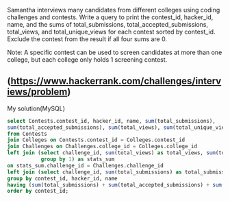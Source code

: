 Samantha interviews many candidates from different colleges using coding challenges and contests. Write a query to print the contest_id, hacker_id, name, and the sums of total_submissions, total_accepted_submissions, total_views, and total_unique_views for each contest sorted by contest_id. Exclude the contest from the result if all four sums are 0.

Note: A specific contest can be used to screen candidates at more than one college, but each college only holds 1 screening contest.

(https://www.hackerrank.com/challenges/interviews/problem)
---

My solution(MySQL)

```sql
select Contests.contest_id, hacker_id, name, sum(total_submissions),
sum(total_accepted_submissions), sum(total_views), sum(total_unique_views)
from Contests 
join Colleges on Contests.contest_id = Colleges.contest_id
join Challenges on Challenges.college_id = Colleges.college_id
left join (select challenge_id, sum(total_views) as total_views, sum(total_unique_views) as total_unique_views from View_Stats 
           group by 1) as stats_sum
on stats_sum.challenge_id = Challenges.challenge_id 
left join (select challenge_id, sum(total_submissions) as total_submissions, sum(total_accepted_submissions) as total_accepted_submissions from Submission_Stats group by 1) as subs_sum on subs_sum.challenge_id = Challenges.challenge_id
group by contest_id, hacker_id, name
having (sum(total_submissions) + sum(total_accepted_submissions) + sum(total_views) + sum(total_unique_views)) > 0
order by contest_id;
```